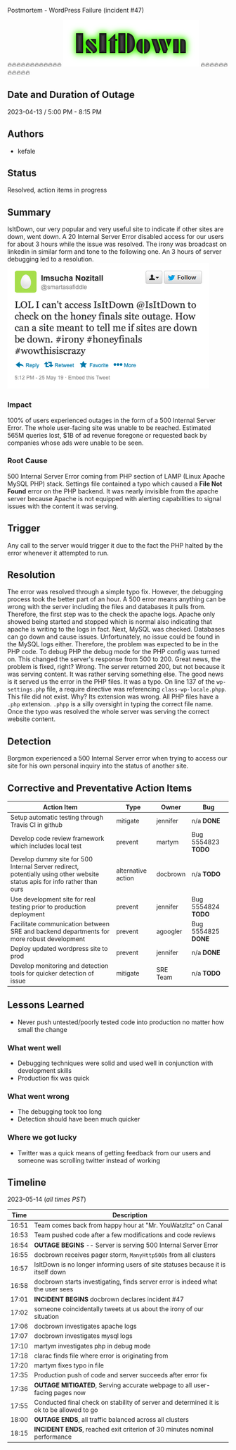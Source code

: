 Postmortem - WordPress Failure (incident #47)

:fire::fire::fire::fire::fire::fire::fire::fire::fire::fire::fire::fire:
![IsItDown Logo](https://github.com/sazad44/holberton-system_engineering-devops/blob/master/0x19-postmortem/isitdownlogo?raw=true) 
:fire::fire::fire::fire::fire::fire::fire::fire::fire::fire::fire:

## Date and Duration of Outage

2023-04-13 / 5:00 PM - 8:15 PM

## Authors

* kefale

## Status

Resolved, action items in progress

## Summary

IsItDown, our very popular and very useful site to indicate if other sites are
down, went down. A 20 Internal Server Error disabled access for our users for
about 3 hours while the issue was resolved. The irony was broadcast on linkedin
in similar form and tone to the following one. An 3 hours of server debugging led
to a resolution.
![Linkedin Shot at IsItDown](https://github.com/sazad44/holberton-system_engineering-devops/blob/master/0x19-postmortem/isitdowntweet?raw=true)

### Impact

100% of users experienced outages in the form of a 500 Internal Server Error.
The whole user-facing site was unable to be reached. Estimated 565M queries
lost, $1B of ad revenue foregone or requested back by companies whose ads were
unable to be seen.

### Root Cause

500 Internal Server Error coming from PHP section of LAMP
(Linux Apache MySQL PHP) stack. Settings file contained a typo
which caused a **File Not Found** error on the PHP backend. It
was nearly invisible from the apache server because Apache
is not equipped with alerting capabilities to signal issues
with the content it was serving.

## Trigger

Any call to the server would trigger it due to the fact the PHP
halted by the error whenever it attempted to run.

## Resolution

The error was resolved through a simple typo fix. However, the
debugging process took the better part of an hour. A 500 error
means anything can be wrong with the server including the files and databases
it pulls from. Therefore, the first step was to the check the apache logs.
Apache only showed being started and stopped which is normal also indicating
that apache is writing to the logs in fact. Next, MySQL was checked. Databases
can go down and cause issues. Unfortunately, no issue could be found in the
MySQL logs either. Therefore, the problem was expected to be in the PHP code.
To debug PHP the debug mode for the PHP config was turned on. This changed the
server's response from 500 to 200. Great news, the problem is fixed, right?
Wrong. The server returned 200, but not because it was serving content. It
was rather serving something else. The good news is it served us the error in
the PHP files. It was a typo. On line 137 of the `wp-settings.php` file, a
require directive was referencing `class-wp-locale.phpp`. This file did not
exist. Why? Its extension was wrong. All PHP files have a `.php` extension.
`.phpp` is a silly oversight in typing the correct file name. Once the typo
was resolved the whole server was serving the correct website content.

## Detection

Borgmon experienced a 500 Internal Server error when trying to access our site
for his own personal inquiry into the status of another site.

## Corrective and Preventative Action Items

| Action Item | Type | Owner | Bug |
| ----------- | ---- | ----- | --- |
| Setup automatic testing through Travis CI in github | mitigate | jennifer | n/a **DONE** |
| Develop code review framework which includes local test | prevent | martym | Bug 5554823 **TODO** |
| Develop dummy site for 500 Internal Server redirect, potentially using other website status apis for info rather than ours | alternative action | docbrown | n/a **TODO** |
| Use development site for real testing prior to production deployment| prevent | jennifer | Bug 5554824 **TODO** |
| Facilitate communication between SRE and backend departments for more robust development | prevent | agoogler | Bug 5554825 **DONE** |
| Deploy updated wordpress site to prod | prevent | jennifer | n/a **DONE** |
| Develop monitoring and detection tools for quicker detection of issue | mitigate | SRE Team | n/a **TODO** |

## Lessons Learned

* Never push untested/poorly tested code into production no matter how small the change

### What went well

* Debugging techniques were solid and used well in conjunction with development skills
* Production fix was quick

### What went wrong

* The debugging took too long
* Detection should have been much quicker

### Where we got lucky

* Twitter was a quick means of getting feedback from our users and someone was scrolling twitter instead of working

## Timeline

2023-05-14 (*all times PST*)

| Time  | Description |
| ----- | ----------- |
| 16:51 | Team comes back from happy hour at "Mr. YouWatzItz" on Canal |
| 16:53 | Team pushed code after a few modifications and code reviews |
| 16:54 | **OUTAGE BEGINS** -- Server is serving 500 Internal Server Error |
| 16:55 | docbrown receives pager storm, `ManyHttp500s` from all clusters |
| 16:57 | IsItDown is no longer informing users of site statuses because it is itself down |
| 16:58 | docbrown starts investigating, finds server error is indeed what the user sees |
| 17:01 | **INCIDENT BEGINS** docbrown declares incident #47 |
| 17:02 | someone coincidentally tweets at us about the irony of our situation |
| 17:06 | docbrown investigates apache logs |
| 17:07 | docbrown investigates mysql logs |
| 17:10 | martym investigates php in debug mode |
| 17:18 | clarac finds file where error is originating from |
| 17:20 | martym fixes typo in file |
| 17:35 | Production push of code and server succeeds after error fix |
| 17:36 | **OUTAGE MITIGATED**, Serving accurate webpage to all user-facing pages now |
| 17:55 | Conducted final check on stability of server and determined it is ok to be allowed to go |
| 18:00 | **OUTAGE ENDS**, all traffic balanced across all clusters |
| 18:15 | **INCIDENT ENDS**, reached exit criterion of 30 minutes nominal performance |
